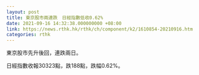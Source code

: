 ```yaml
---
layout: post
title: 東京股市兩連跌　日經指數低收0.62%
date: 2021-09-16 14:32:38.000000000 +08:00
link: https://news.rthk.hk/rthk/ch/component/k2/1610854-20210916.htm
categories: rthk
---
```


東京股市先升後回，連跌兩日。

日經指數收報30323點，跌188點，跌幅0.62%。
